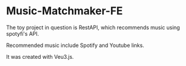 # Music-Matchmaker-FE

The toy project in question is RestAPI, which recommends music using spotyfi's API.

Recommended music include Spotify and Youtube links.

It was created with Veu3.js.

